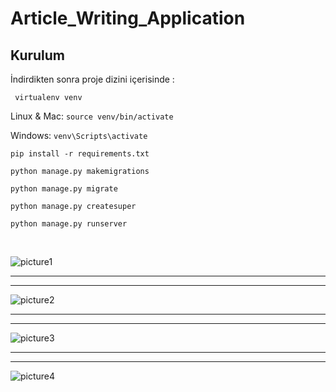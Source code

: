 # Article_Writing_Application
 
 ## Kurulum  <br/>
 
İndirdikten sonra proje dizini içerisinde : 

 ` virtualenv venv`

 Linux & Mac: `source venv/bin/activate `

Windows: `venv\Scripts\activate `

`pip install -r requirements.txt `

`python manage.py makemigrations`

`python manage.py migrate`

`python manage.py createsuper`

`python manage.py runserver`
 
 <br/>

![picture1](https://user-images.githubusercontent.com/72153125/108601644-a4b8a480-73ae-11eb-8585-641a0c946b7b.png)

--------
--------


![picture2](https://user-images.githubusercontent.com/72153125/108601746-3aecca80-73af-11eb-80f9-a9e9c0ad595a.png)

--------
--------


![picture3](https://user-images.githubusercontent.com/72153125/108601748-3cb68e00-73af-11eb-986b-30a517c21e49.png)

-------
-------

![picture4](https://user-images.githubusercontent.com/72153125/108601869-fdd50800-73af-11eb-8ccb-feff83a7c0d2.png)
